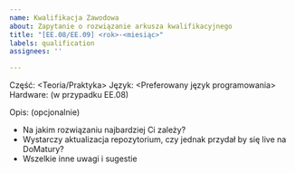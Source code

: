 ```yaml
---
name: Kwalifikacja Zawodowa
about: Zapytanie o rozwiązanie arkusza kwalifikacyjnego
title: "[EE.08/EE.09] <rok>-<miesiąc>"
labels: qualification
assignees: ''

---
```


Część: <Teoria/Praktyka>
Język: <Preferowany język programowania>
Hardware: <preferowane emulatory> (w przypadku EE.08)

Opis: (opcjonalnie)
- Na jakim rozwiązaniu najbardziej Ci zależy?
- Wystarczy aktualizacja repozytorium, czy jednak przydał by się live na DoMatury?
- Wszelkie inne uwagi i sugestie
